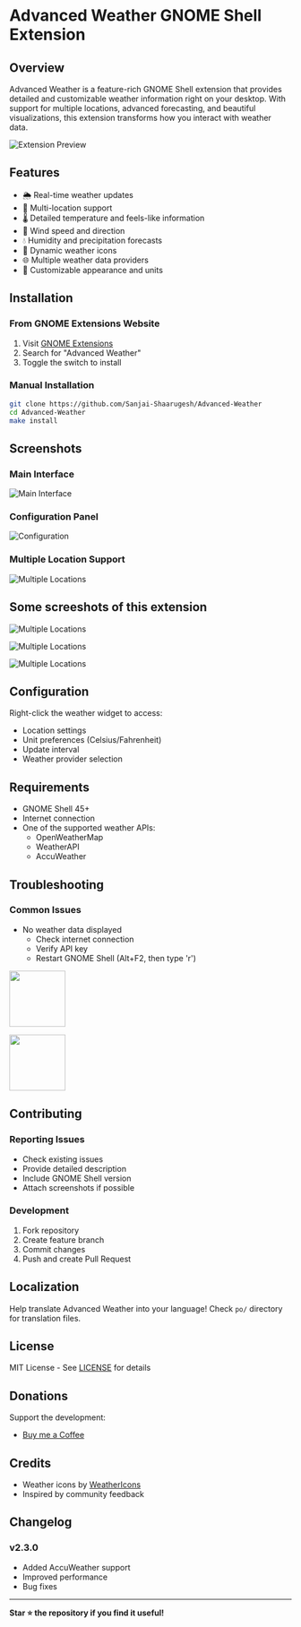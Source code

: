 # Advanced Weather GNOME Shell Extension

## Overview

Advanced Weather is a feature-rich GNOME Shell extension that provides detailed and customizable weather information right on your desktop. With support for multiple locations, advanced forecasting, and beautiful visualizations, this extension transforms how you interact with weather data.

![Extension Preview](images/v2.gif)

## Features

- 🌦️ Real-time weather updates
- 📍 Multi-location support
- 🌡️ Detailed temperature and feels-like information
- 💨 Wind speed and direction
- 💧 Humidity and precipitation forecasts
- 🌈 Dynamic weather icons
- 🌐 Multiple weather data providers
- 🎨 Customizable appearance and units

## Installation

### From GNOME Extensions Website
1. Visit [GNOME Extensions](https://extensions.gnome.org/)
2. Search for "Advanced Weather"
3. Toggle the switch to install

### Manual Installation
```bash
git clone https://github.com/Sanjai-Shaarugesh/Advanced-Weather
cd Advanced-Weather
make install
```

## Screenshots

### Main Interface
![Main Interface](images/image1.png)

### Configuration Panel
![Configuration](images/image3.png)

### Multiple Location Support
![Multiple Locations](images/image4.png)

## Some screeshots of this extension 
![Multiple Locations](images/image2.png)

![Multiple Locations](images/image5.png)

![Multiple Locations](images/image6.png)

## Configuration

Right-click the weather widget to access:
- Location settings
- Unit preferences (Celsius/Fahrenheit)
- Update interval
- Weather provider selection

## Requirements

- GNOME Shell 45+
- Internet connection
- One of the supported weather APIs:
  - OpenWeatherMap
  - WeatherAPI
  - AccuWeather

## Troubleshooting

### Common Issues
- No weather data displayed
  - Check internet connection
  - Verify API key
  - Restart GNOME Shell (Alt+F2, then type 'r')

[<img src="images/gnome.png" height="100">](https://extensions.gnome.org/extension/7591/commands-store/)


[<img src="images/github.png" height="100">](https://github.com/Sanjai-Shaarugesh/Advanced-Weather)


## Contributing

### Reporting Issues
- Check existing issues
- Provide detailed description
- Include GNOME Shell version
- Attach screenshots if possible

### Development
1. Fork repository
2. Create feature branch
3. Commit changes
4. Push and create Pull Request

## Localization

Help translate Advanced Weather into your language! Check `po/` directory for translation files.

## License

MIT License - See [LICENSE](LICENSE) for details

## Donations

Support the development:
- [Buy me a Coffee](https://buymeacoffee.com/weatherextension)
  

## Credits

- Weather icons by [WeatherIcons](https://weathericons.org)
- Inspired by community feedback

## Changelog

### v2.3.0
- Added AccuWeather support
- Improved performance
- Bug fixes

---

**Star ⭐ the repository if you find it useful!**